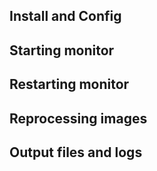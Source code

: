 
## Install and Config


## Starting monitor


## Restarting monitor


## Reprocessing images


## Output files and logs